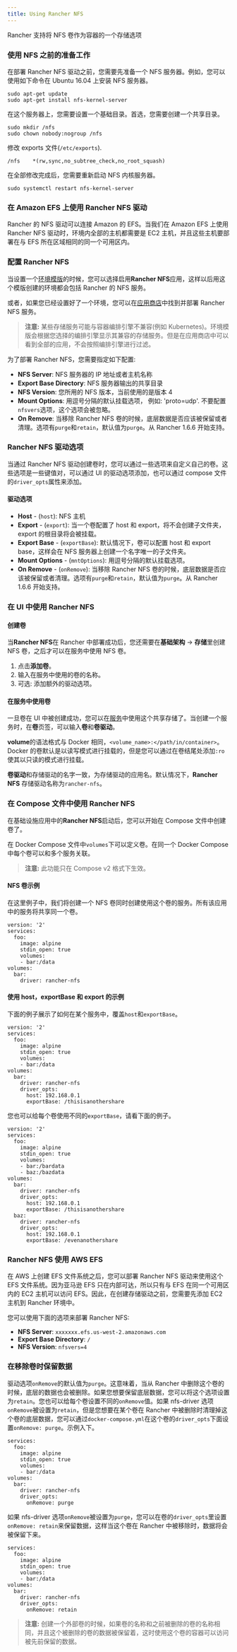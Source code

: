 ```yaml
---
title: Using Rancher NFS
---
```


Rancher 支持将 NFS 卷作为容器的一个存储选项

### 使用 NFS 之前的准备工作

在部署 Rancher NFS 驱动之前，您需要先准备一个 NFS 服务器。例如，您可以使用如下命令在 Ubuntu 16.04 上安装 NFS 服务器。

```
sudo apt-get update
sudo apt-get install nfs-kernel-server
```

在这个服务器上，您需要设置一个基础目录。首选，您需要创建一个共享目录。

```
sudo mkdir /nfs
sudo chown nobody:nogroup /nfs
```

修改 exports 文件(`/etc/exports`).

```
/nfs    *(rw,sync,no_subtree_check,no_root_squash)
```

在全部修改完成后，您需要重新启动 NFS 内核服务器。

```
sudo systemctl restart nfs-kernel-server
```

### 在 Amazon EFS 上使用 Rancher NFS 驱动

Rancher 的 NFS 驱动可以连接 Amazon 的 EFS。当我们在 Amazon EFS 上使用 Rancher NFS 驱动时，环境内全部的主机都需要是 EC2 主机，并且这些主机要部署在与 EFS 所在区域相同的同一个可用区内。

### 配置 Rancher NFS

当设置一个[环境模版](/docs/rancher1/configuration/environments/_index#什么是环境模版)的时候，您可以选择启用**Rancher NFS**应用，这样以后用这个模版创建的环境都会包括 Rancher 的 NFS 服务。

或者，如果您已经设置好了一个环境，您可以在[应用商店](/docs/rancher1/configuration/catalog/_index)中找到并部署 Rancher NFS 服务。

> **注意:** 某些存储服务可能与容器编排引擎不兼容(例如 Kubernetes)。环境模版会根据您选择的编排引擎显示其兼容的存储服务。但是在应用商店中可以看到全部的应用，不会按照编排引擎进行过滤。

为了部署 Rancher NFS，您需要指定如下配置:

- **NFS Server**: NFS 服务器的 IP 地址或者主机名称
- **Export Base Directory**: NFS 服务器输出的共享目录
- **NFS Version**: 您所用的 NFS 版本，当前使用的是版本 4
- **Mount Options**: 用逗号分隔的默认挂载选项， 例如: 'proto=udp'. 不要配置`nfsvers`选项，这个选项会被忽略。
- **On Remove**: 当移除 Rancher NFS 卷的时候，底层数据是否应该被保留或者清理。选项有`purge`和`retain`，默认值为`purge`。从 Rancher 1.6.6 开始支持。

### Rancher NFS 驱动选项

当通过 Rancher NFS 驱动创建卷时，您可以通过一些选项来自定义自己的卷。这些选项是一些键值对，可以通过 UI 的驱动选项添加，也可以通过 compose 文件的`driver_opts`属性来添加。

#### 驱动选项

- **Host** - (`host`): NFS 主机
- **Export** - (`export`): 当一个卷配置了 host 和 export，将不会创建子文件夹，export 的根目录将会被挂载。
- **Export Base** - (`exportBase`): 默认情况下，卷可以配置 host 和 export base，这样会在 NFS 服务器上创建一个名字唯一的子文件夹。
- **Mount Options** - (`mntOptions`): 用逗号分隔的默认挂载选项。
- **On Remove** - (`onRemove`): 当移除 Rancher NFS 卷的时候，底层数据是否应该被保留或者清理。选项有`purge`和`retain`，默认值为`purge`。从 Rancher 1.6.6 开始支持。

### 在 UI 中使用 Rancher NFS

#### 创建卷

当**Rancher NFS**在 Rancher 中部署成功后，您还需要在**基础架构** -> **存储**里创建 NFS 卷，之后才可以在服务中使用 NFS 卷。

1. 点击**添加卷**。
2. 输入在服务中使用的卷的名称。
3. 可选: 添加额外的驱动选项。

#### 在服务中使用卷

一旦卷在 UI 中被创建成功，您可以在[服务](/docs/rancher1/infrastructure/cattle/adding-services/_index)中使用这个共享存储了。当创建一个服务时，在**卷**页签，可以输入**卷**和**卷驱动**。

**volume**的语法格式与 Docker 相同，`<volume_name>:</path/in/container>`。Docker 的卷默认是以读写模式进行挂载的，但是您可以通过在卷结尾处添加`:ro`使其以只读的模式进行挂载。

**卷驱动**和存储驱动的名字一致，为存储驱动的应用名。默认情况下，**Rancher NFS** 存储驱动名称为`rancher-nfs`。

### 在 Compose 文件中使用 Rancher NFS

在基础设施应用中的**Rancher NFS**启动后，您可以开始在 Compose 文件中创建卷了。

在 Docker Compose 文件中`volumes`下可以定义卷。在同一个 Docker Compose 中每个卷可以和多个服务关联。

> **注意:** 此功能只在 Compose v2 格式下生效。

#### NFS 卷示例

在这里例子中，我们将创建一个 NFS 卷同时创建使用这个卷的服务。所有该应用中的服务将共享同一个卷。

```
version: '2'
services:
  foo:
    image: alpine
    stdin_open: true
    volumes:
    - bar:/data
volumes:
  bar:
    driver: rancher-nfs
```

#### 使用 host，exportBase 和 export 的示例

下面的例子展示了如何在某个服务中，覆盖`host`和`exportBase`。

```
version: '2'
services:
  foo:
    image: alpine
    stdin_open: true
    volumes:
    - bar:/data
volumes:
  bar:
    driver: rancher-nfs
    driver_opts:
      host: 192.168.0.1
      exportBase: /thisisanothershare
```

您也可以给每个卷使用不同的`exportBase`，请看下面的例子。

```
version: '2'
services:
  foo:
    image: alpine
    stdin_open: true
    volumes:
    - bar:/bardata
    - baz:/bazdata
volumes:
  bar:
    driver: rancher-nfs
    driver_opts:
      host: 192.168.0.1
      exportBase: /thisisanothershare
  baz:
    driver: rancher-nfs
    driver_opts:
      host: 192.168.0.1
      exportBase: /evenanothershare
```

### Rancher NFS 使用 AWS EFS

在 AWS 上创建 EFS 文件系统之后，您可以部署 Rancher NFS 驱动来使用这个 EFS 文件系统。因为亚马逊 EFS 只在内部可达，所以只有与 EFS 在同一个可用区内的 EC2 主机可以访问 EFS。因此，在创建存储驱动之前，您需要先添加 EC2 主机到 Rancher 环境中。

您可以使用下面的选项来部署 Rancher NFS:

- **NFS Server**: `xxxxxxx.efs.us-west-2.amazonaws.com`
- **Export Base Directory**: `/`
- **NFS Version**: `nfsvers=4`

### 在移除卷时保留数据

驱动选项`onRemove`的默认值为`purge`。这意味着，当从 Rancher 中删除这个卷的时候，底层的数据也会被删除。如果您想要保留底层数据，您可以将这个选项设置为`retain`。您也可以给每个卷设置不同的`onRemove`值。如果 nfs-driver 选项`onRemove`被设置为`retain`，但是您想要在某个卷在 Rancher 中被删除时清理掉这个卷的底层数据，您可以通过`docker-compose.yml`在这个卷的`driver_opts`下面设置`onRemove: purge`。示例入下。

```
services:
  foo:
    image: alpine
    stdin_open: true
    volumes:
    - bar:/data
volumes:
  bar:
    driver: rancher-nfs
    driver_opts:
      onRemove: purge
```

如果 nfs-driver 选项`onRemove`被设置为`purge`，您可以在卷的`driver_opts`里设置`onRemove: retain`来保留数据，这样当这个卷在 Rancher 中被移除时，数据将会被保留下来。

```
services:
  foo:
    image: alpine
    stdin_open: true
    volumes:
    - bar:/data
volumes:
  bar:
    driver: rancher-nfs
    driver_opts:
      onRemove: retain
```

> **注意:** 创建一个外部卷的时候，如果卷的名称和之前被删除的卷的名称相同，并且这个被删除的卷的数据被保留着，这时使用这个卷的容器可以访问被先前保留的数据。

